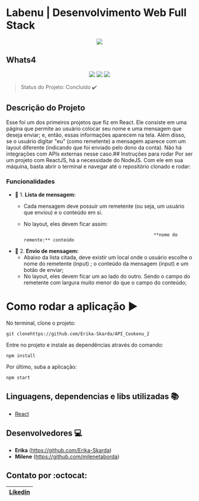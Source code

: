 
# Labenu | Desenvolvimento Web Full Stack

 <p align="center">
  <img src="https://i.imgur.com/xUhQLtc.png"/>
</p>

## Whats4

<p align="center">
  <img src="https://img.shields.io/static/v1?label=react&message=framework&color=blue&style=for-the-badge&logo=REACT" />
  <img src="https://img.shields.io/static/v1?label=redux&message=library&color=yellow&style=for-the-badge&logo=REDUX"/>
  <img src="https://img.shields.io/static/v1?label=javascript&message=language&color=green&style=for-the-badge&logo=JAVASCRIPT"/>
</p>

> Status do Projeto: Concluído :heavy_check_mark: 

## Descrição do Projeto

Esse foi um dos primeiros projetos que fiz em React.
Ele consiste em uma página que permite ao usuário colocar seu nome e uma 
mensagem que deseja enviar; e, então, essas informações aparecem na tela. 
Além disso, se o usuário digitar "eu" (como remetente) a mensagem aparece 
com um layout diferente (indicando que foi enviado pelo dono da conta). 
Não há integrações com APIs externas nesse caso.## Instruções para rodar
Por ser um projeto com ReactJS, há a necessidade do NodeJS. Com ele em 
sua máquina, basta abrir o terminal e navegar até o repositório clonado e 
rodar:

### Funcionalidades

- :speech_balloon: 1. **Lista de mensagem:**
    - Cada mensagem deve possuir um remetente (ou seja, um usuário que enviou) e o conteúdo em si.
    - No layout, eles devem ficar assim:

                                                           **nome do remente:** conteúdo

- :speech_balloon: 2. **Envio de mensagem:**
    - Abaixo da lista citada, deve existir um local onde o usuário escolhe o nome do remetente (input) ; o conteúdo da mensagem (input) e um botão de enviar;
    - No layout, eles devem ficar um ao lado do outro. Sendo o campo do remetente com largura muito menor do que o campo do conteúdo;

# Como rodar a aplicação :arrow_forward:

No terminal, clone o projeto: 

```
git clonehttps://github.com/Erika-Skarda/API_Cookenu_2
```
Entre no projeto e instale as dependências através do comando:
```
npm install
```
Por último, suba a aplicação: 
```
npm start
```
## Linguagens, dependencias e libs utilizadas :books:

- [React](http://reactcommunity.org/react-transition-group/transition)


## Desenvolvedores :computer:

- <b>Erika</b> (https://github.com/Erika-Skarda)
- <b>Milene</b>  (https://github.com/milenetaborda)

## Contato por :octocat:

| [Likedin](https://www.linkedin.com/in/erika-skarda-99915488/) | 
| :---: |
